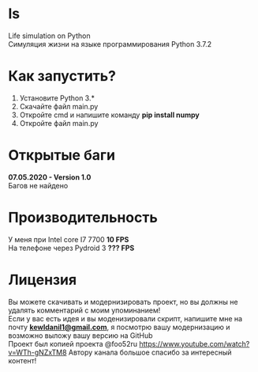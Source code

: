 # ls
Life simulation on Python <br/>
Симуляция жизни на языке программирования Python 3.7.2

# Как запустить?
1. Установите Python 3.* <br/>
2. Скачайте файл main.py <br/>
3. Откройте cmd и напишите команду **pip install numpy** <br/>
4. Откройте файл main.py <br/>

# Открытые баги
**07.05.2020 - Version 1.0** <br/>
Багов не найдено

# Производительность
У меня при Intel core I7 7700 **10 FPS** <br/>
На телефоне через Pydroid 3 **??? FPS**

# Лицензия
Вы можете скачивать и модернизировать проект, но вы должны не удалять комментарий с моим упоминанием! <br/>
Если у вас есть идея и вы моденизировали скрипт, напишите мне на почту **kewldanil1@gmail.com**, я посмотрю вашу модернизацию и возможно выложу вашу версию на GitHub <br/>
Проект был копией проекта @foo52ru https://www.youtube.com/watch?v=WTh-gNZxTM8 Автору канала большое спасибо за интересный контент!
